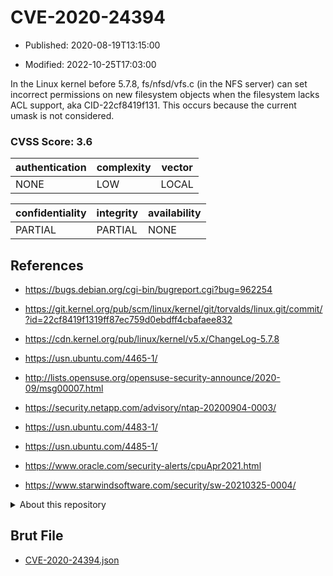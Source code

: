 # CVE-2020-24394

- Published: 2020-08-19T13:15:00

- Modified: 2022-10-25T17:03:00

In the Linux kernel before 5.7.8, fs/nfsd/vfs.c (in the NFS server) can set incorrect permissions on new filesystem objects when the filesystem lacks ACL support, aka CID-22cf8419f131. This occurs because the current umask is not considered.

### CVSS Score: **3.6**

| authentication | complexity | vector |
| --- | --- | --- |
| NONE | LOW | LOCAL |

| confidentiality | integrity | availability |
| --- | --- | --- |
| PARTIAL | PARTIAL | NONE |

## References

* https://bugs.debian.org/cgi-bin/bugreport.cgi?bug=962254

* https://git.kernel.org/pub/scm/linux/kernel/git/torvalds/linux.git/commit/?id=22cf8419f1319ff87ec759d0ebdff4cbafaee832

* https://cdn.kernel.org/pub/linux/kernel/v5.x/ChangeLog-5.7.8

* https://usn.ubuntu.com/4465-1/

* http://lists.opensuse.org/opensuse-security-announce/2020-09/msg00007.html

* https://security.netapp.com/advisory/ntap-20200904-0003/

* https://usn.ubuntu.com/4483-1/

* https://usn.ubuntu.com/4485-1/

* https://www.oracle.com/security-alerts/cpuApr2021.html

* https://www.starwindsoftware.com/security/sw-20210325-0004/

<details>
<summary>About this repository</summary> 

  This repository is part of the project [Live Hack CVE](https://github.com/Live-Hack-CVE). Main website can be found [www.live-hack.org](https://www.live-hack.org) 
  
  Made by [Sn0wAlice](https://github.com/Sn0wAlice) for the people that care about security and need to have a feed of the latest CVEs. Hope you enjoy it, don't forget to star the repo and follow me on [Twitter](https://twitter.com/Sn0wAlice) and [Github](https://github.com/Sn0wAlice). And that is my [personnal website](https://www.alice-snow.me/)

  - [Home Page](https://github.com/Live-Hack-CVE)
  - [Framework](https://github.com/Live-Hack-CVE/cve-framework)
  - [CVE database](https://github.com/Live-Hack-CVE/full_database)
  - [Changelog](https://github.com/Live-Hack-CVE/Changelog)
</details>

## Brut File

* [CVE-2020-24394.json](https://raw.githubusercontent.com/Live-Hack-CVE/full_database/main/cves/2020/CVE-2020-24394.json)


